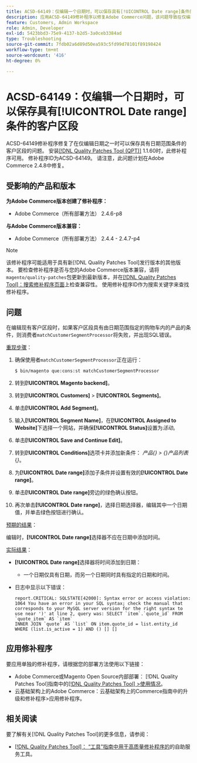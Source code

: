 ```yaml
---
title: ACSD-64149：仅编辑一个日期时，可以保存具有[!UICONTROL Date range]条件的客户区段
description: 应用ACSD-64149修补程序以修复Adobe Commerce问题，该问题导致在仅编辑其中一个日期时可以保存具有**[!UICONTROL Date range]**条件的客户区段。
feature: Customers, Admin Workspace
role: Admin, Developer
exl-id: 5423bbd3-75e9-4137-b2d5-3a0ceb3384ad
type: Troubleshooting
source-git-commit: 7fdb02a6d89d50ea593c5fd99d78101f89198424
workflow-type: tm+mt
source-wordcount: '416'
ht-degree: 0%

---
```


# ACSD-64149：仅编辑一个日期时，可以保存具有[!UICONTROL Date range]条件的客户区段

ACSD-64149修补程序修复了在仅编辑日期之一时可以保存具有日期范围条件的客户区段的问题。 安装[[!DNL Quality Patches Tool (QPT)]](/help/tools/quality-patches-tool/quality-patches-tool-to-self-serve-quality-patches.md) 1.1.60时，此修补程序可用。 修补程序ID为ACSD-64149。 请注意，此问题计划在Adobe Commerce 2.4.8中修复。

## 受影响的产品和版本

**为Adobe Commerce版本创建了修补程序：**

* Adobe Commerce（所有部署方法） 2.4.6-p8

**与Adobe Commerce版本兼容：**

* Adobe Commerce（所有部署方法） 2.4.4 - 2.4.7-p4

>[!NOTE]
>
>该修补程序可能适用于具有新[!DNL Quality Patches Tool]发行版本的其他版本。 要检查修补程序是否与您的Adobe Commerce版本兼容，请将`magento/quality-patches`包更新到最新版本，并在[[!DNL Quality Patches Tool]：搜索修补程序页面](https://experienceleague.adobe.com/tools/commerce-quality-patches/index.html)上检查兼容性。 使用修补程序ID作为搜索关键字来查找修补程序。

## 问题

在编辑现有客户区段时，如果客户区段具有由日期范围指定的购物车内的产品的条件，则消费者`matchCustomerSegmentProcessor`将失败，并出现SQL错误。

<u>重现步骤</u>：

1. 确保使用者`matchCustomerSegmentProcessor`正在运行：

   ```bash
   $ bin/magento que:cons:st matchCustomerSegmentProcessor
   ```

1. 转到&#x200B;**[!UICONTROL Magento backend]**。
1. 转到&#x200B;**[!UICONTROL Customers]** > **[!UICONTROL Segments]**。
1. 单击&#x200B;**[!UICONTROL Add Segment]**。
1. 输入&#x200B;**[!UICONTROL Segment Name]**，在&#x200B;**[!UICONTROL Assigned to Website]**&#x200B;下选择一个网站，并确保&#x200B;**[!UICONTROL Status]**&#x200B;设置为&#x200B;*活动*。
1. 单击&#x200B;**[!UICONTROL Save and Continue Edit]**。
1. 转到&#x200B;**[!UICONTROL Conditions]**&#x200B;选项卡并添加新条件： *产品{} > {}产品列表*{*}*。
1. 为&#x200B;**[!UICONTROL Date range]**&#x200B;添加子条件并设置有效的&#x200B;**[!UICONTROL Date range]**。
1. 单击&#x200B;**[!UICONTROL Date range]**&#x200B;旁边的绿色确认按钮。
1. 再次单击&#x200B;**[!UICONTROL Date range]**，选择日期选择器，编辑其中一个日期值，并单击绿色按钮进行确认。

<u>预期的结果</u>：

编辑时，**[!UICONTROL Date range]**&#x200B;选择器不应在日期中添加时间。

<u>实际结果</u>：

* **[!UICONTROL Date range]**&#x200B;选择器将时间添加到日期：
   * 一个日期仅具有日期，而另一个日期同时具有指定的日期和时间。
* 日志中显示以下错误：

  ```
  report.CRITICAL: SQLSTATE[42000]: Syntax error or access violation: 1064 You have an error in your SQL syntax; check the manual that corresponds to your MySQL server version for the right syntax to use near ')' at line 2, query was: SELECT `item`.`quote_id` FROM `quote_item` AS `item`
  INNER JOIN `quote` AS `list` ON item.quote_id = list.entity_id WHERE (list.is_active = 1) AND () [] []
  ```


## 应用修补程序

要应用单独的修补程序，请根据您的部署方法使用以下链接：

* Adobe Commerce或Magento Open Source内部部署： [!DNL Quality Patches Tool]指南中的[[!DNL Quality Patches Tool] >使用情况](/help/tools/quality-patches-tool/usage.md)。
* 云基础架构上的Adobe Commerce：云基础架构上的Commerce指南中的升级和修补程序>应用修补程序。

## 相关阅读

要了解有关[!DNL Quality Patches Tool]的更多信息，请参阅：

* [[!DNL Quality Patches Tool]： “工具”指南中用于高质量修补程序的](/help/tools/quality-patches-tool/quality-patches-tool-to-self-serve-quality-patches.md)的自助服务工具。
